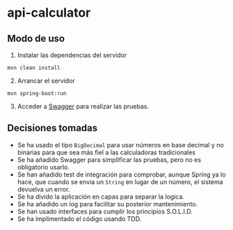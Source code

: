 # api-calculator

## Modo de uso

1. Instalar las dependencias del servidor

```shell
mvn clean install
```

2. Arrancar el servidor

```shell
mvn spring-boot:run
```

3. Acceder a [Swagger](http://localhost:8080/swagger-ui.html) para realizar las pruebas.

## Decisiones tomadas

- Se ha usado el tipo `BigDecimal` para usar números en base decimal y no binarias para que sea más fiel a las
calculadoras tradicionales
- Se ha añadido Swagger para simplificar las pruebas, pero no es obligatorio usarlo.
- Se han añadido test de integración para comprobar, aunque Spring ya lo hace, que cuando se envia un `String` en lugar
de un número, el sistema devuelva un error.
- Se ha divido la aplicación en capas para separar la logica.
- Se ha añadido un log para facilitar su posterior mantenimiento.
- Se han usado interfaces para cumplir los principios S.O.L.I.D.
- Se ha implimentado el código usando TDD.
